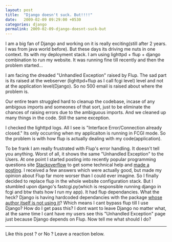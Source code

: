 ```yaml
---
layout: post
title:  "Django doesn't suck. But!!!!"
date:   2009-02-09 09:29:00 +0530
categories: django
permalink: 2009-02-09-django-doesnt-suck-but
---
```


I am a big fan of Django and working on it is really exciting(still after 2 years. I was from java world before). But these days its driving me nuts in one context. Its with my deployment stack. I am using lighttpd + flup + django combination to run my website. It was running fine till recently and then the problem started...

I am facing the dreaded "Unhandled Exception" raised by Flup. The sad part is its raised at the webserver (lighttpd+flup as I call fcgi level) level and not at the application level(Django). So no 500 email is raised about where the problem is.

Our entire team struggled hard to cleanup the codebase, incase of any ambigous imports and someones of that sort, just to be eliminate the chances of raising errors due to the ambiguous imports. And we cleaned up many things in the code. Still the same exception.

I checked the lighttpd logs. All I see is "Interface Error/Connection already closed." Its only occurring when my applicaiton is running in FCGI mode. So the problem is with how flup is actually dealing with my code(application).

To be frank I am really frustrated with Flup's error handling. It doesn't tell you anything. Worst of all, it shows the same "Unhandled Exception" to the Users. At one point I started posting into recently popular programming questions site [Stackoverflow][stackoverflow] to get some technical help and [made a posting][flup]. I received a few answers which were actually good, but made my opinion about Flup far more worser than I could ever imagine. So I finally decided to replace flup in the whole website configuration stack. But I stumbled upon django's fastcgi.py(which is responsible running django in fcgi and btw thats how I run my app). It had flup dependancies. What the heck? Django is having hardcoded dependancies with the package [whose author itself is not using it][flup-author]? Which means I cant bypass flup till I use Django? How do I get pass this? I dont want to leave Django no matter what, at the same time I cant have my users see this "Unhandled Exception" page just because Django depends on Flup. Now tell me what should I do?

---
Like this post ? or No ? Leave a reaction below.

[stackoverflow]: http://stackoverflow.com
[flup]: http://stackoverflow.com/questions/527237/unhandled-exception-in-flup
[flup-author]: http://www.saddi.com/software/news/archives/58-flup-1.0-released.html
